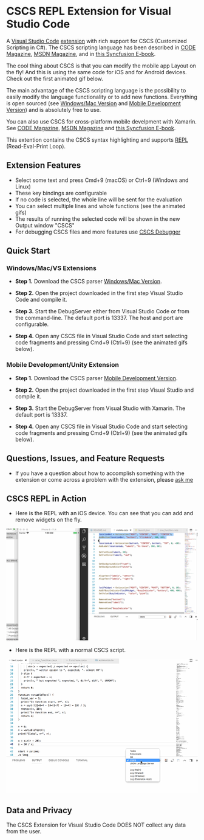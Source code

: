 # CSCS REPL Extension for Visual Studio Code

A [Visual Studio Code](https://code.visualstudio.com/) [extension](https://marketplace.visualstudio.com/VSCode) with rich support for CSCS (Customized Scripting in C#). The CSCS scripting language has been described in [CODE Magazine](http://www.codemag.com/Article/1607081), [MSDN Magazine](https://msdn.microsoft.com/en-us/magazine/mt632273.aspx), and in [this Syncfusion E-book](https://www.syncfusion.com/resources/techportal/details/ebooks/implementing-a-custom-language).

The cool thing about CSCS is that you can modify the mobile app Layout on the fly! And this is using the same code for iOS and for Android devices. Check out the first animated gif below.

The main advantage of the CSCS scripting language is the possibility to easily modify the language functionality or to add new functions. Everything is open sourced (see [Windows/Mac Version](https://github.com/vassilych/cscs) and [Mobile Development Version](https://github.com/vassilych/mobile)) and is absolutely free to use.

You can also use CSCS for cross-platform mobile develpment with Xamarin. See
[CODE Magazine](http://www.codemag.com/article/1711081), [MSDN Magazine](https://msdn.microsoft.com/en-us/magazine/mt829272) and [this Syncfusion E-book](https://www.syncfusion.com/ebooks/writing_native_mobile_apps_in_a_functional_language_succinctly).

This extention contains the CSCS syntax highlighting and supports [REPL](https://en.wikipedia.org/wiki/Read–eval–print_loop) (Read-Eval-Print Loop).

## Extension Features

* Select some text and press Cmd+9 (macOS) or Ctrl+9 (Windows and Linux)
* These key bindings are configurable
* If no code is selected, the whole line will be sent for the evaluation
* You can select multiple lines and whole functions (see the animated gifs)
* The results of running the selected code will be shown in the new Output window "CSCS"
* For debugging CSCS files and more features use [CSCS Debugger](https://marketplace.visualstudio.com/items?itemName=vassilik.cscs-debugger)

## Quick Start

### Windows/Mac/VS Extensions

* **Step 1.** Download the CSCS parser [Windows/Mac Version](https://github.com/vassilych/cscs).

* **Step 2.** Open the project downloaded in the first step Visual Studio Code and compile it.

* **Step 3.** Start the DebugServer either from Visual Studio Code or from the command-line. The default port is 13337. The host and port are configurable.

* **Step 4.** Open any CSCS file in Visual Studio Code and start selecting code fragments and pressing Cmd+9 (Ctrl+9) (see the animated gifs below).

### Mobile Development/Unity Extension

* **Step 1.** Download the CSCS parser [Mobile Development Version](https://github.com/vassilych/mobile).

* **Step 2.** Open the project downloaded in the first step Visual Studio and compile it.

* **Step 3.** Start the DebugServer from Visual Studio with Xamarin. The default port is 13337.

* **Step 4.** Open any CSCS file in Visual Studio Code and start selecting code fragments and pressing Cmd+9 (Ctrl+9) (see the animated gifs below).

## Questions, Issues, and Feature Requests

* If you have a question about how to accomplish something with the extension or come across a problem with the extension, please [ask me](http://www.ilanguage.ch/p/contact.html)

## CSCS REPL in Action

* Here is the REPL with an iOS device. You can see that you can add and remove widgets on the fly.

![General Features](https://raw.githubusercontent.com/vassilych/cscs-repl/master/images/repl_ios_cscs.gif)

* Here is the REPL with a normal CSCS script.

![General Features](https://raw.githubusercontent.com/vassilych/cscs-repl/master/images/repl_cscs.gif)

## Data and Privacy

The CSCS Extension for Visual Studio Code DOES NOT collect any data from the user.

